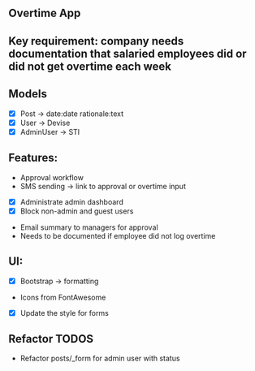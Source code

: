 ## Overtime App

## Key requirement: company needs documentation that salaried employees did or did not get overtime each week

## Models
- [x] Post -> date:date rationale:text
- [x] User -> Devise
- [x] AdminUser -> STI

## Features:
- Approval workflow
- SMS sending -> link to approval or overtime input
- [x] Administrate admin dashboard
- [x] Block non-admin and guest users
- Email summary to managers for approval
- Needs to be documented if employee did not log overtime

## UI: 
- [x] Bootstrap -> formatting
- Icons from FontAwesome
- [x] Update the style for forms

## Refactor TODOS
- Refactor posts/_form for admin user with status